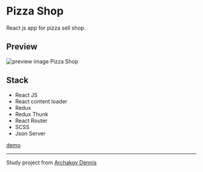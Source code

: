 # Pizza Shop

React js app for pizza sell shop.

## Preview
![preview image Pizza Shop](https://github.com/Unleashed97/pizza-shop/blob/docs/pizza-shop-preview.jpg?raw=true)

## Stack

-   React JS
-   React content loader
-   Redux
-   Redux Thunk
-   React Router
-   SCSS
-   Json Server

[demo](https://react-pizza-shop1.herokuapp.com/)

---

Study project from [Archakov Dennis](https://github.com/Archakov06/react-pizza)
